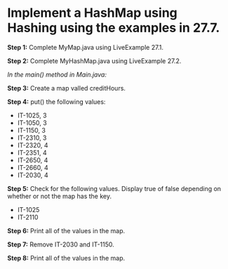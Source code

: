 # Implement a HashMap using Hashing using the examples in 27.7. 

**Step 1:** Complete MyMap.java using LiveExample 27.1.

**Step 2:** Complete MyHashMap.java using LiveExample 27.2.

*In the main() method in Main.java:*

**Step 3:** Create a map valled creditHours.

**Step 4:** put() the following values:
* IT-1025, 3
* IT-1050, 3
* IT-1150, 3
* IT-2310, 3
* IT-2320, 4
* IT-2351, 4
* IT-2650, 4
* IT-2660, 4
* IT-2030, 4

**Step 5:** Check for the following values. Display true of false depending on whether or not the map has the key.
* IT-1025
* IT-2110

**Step 6:** Print all of the values in the map.

  **Step 7:** Remove IT-2030 and IT-1150.

**Step 8:** Print all of the values in the map.